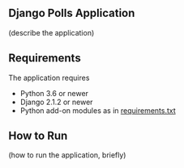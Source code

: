 ## Django Polls Application
 (describe the application)

 ## Requirements

 The application requires
 * Python 3.6 or newer
 * Django 2.1.2 or newer
 * Python add-on modules as in [requirements.txt](requirements.txt)

 ## How to Run

 (how to run the application, briefly)